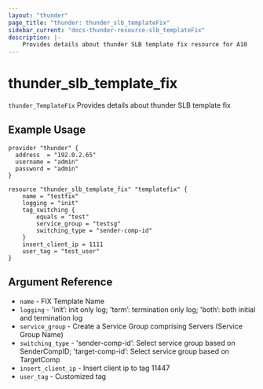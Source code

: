 ```yaml
---
layout: "thunder"
page_title: "thunder: thunder_slb_templateFix"
sidebar_current: "docs-thunder-resource-slb_templateFix"
description: |-
    Provides details about thunder SLB template fix resource for A10
---
```


# thunder\_slb\_template\_fix

`thunder_TemplateFix` Provides details about thunder SLB template fix
## Example Usage


```hcl
provider "thunder" {
  address  = "192.0.2.65"
  username = "admin"
  password = "admin"
}

resource "thunder_slb_template_fix" "templatefix" {
	name = "testfix"
	logging = "init"
	tag_switching {
		equals = "test"
		service_group = "testsg"
		switching_type = "sender-comp-id"
	} 
	insert_client_ip = 1111
	user_tag = "test_user"
}
```

## Argument Reference

* `name` - FIX Template Name
* `logging` - 'init’: init only log; 'term’: termination only log; 'both’: both initial and termination log
* `service_group` - Create a Service Group comprising Servers (Service Group Name)
* `switching_type` - 'sender-comp-id’: Select service group based on SenderCompID; 'target-comp-id’: Select service group based on TargetComp
* `insert_client_ip` - Insert client ip to tag 11447
* `user_tag` - Customized tag





